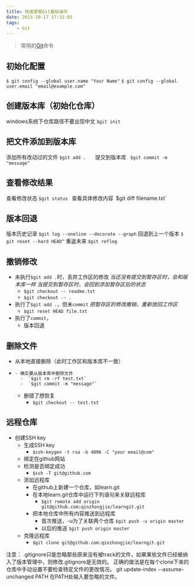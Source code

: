 ```yaml
---
title: 快速掌握Git基础操作
date: 2015-10-17 17:31:03
tags:
	- Git
---
```

>常用的[Git](https://git-scm.com/)命令

<!--more-->

## **初始化配置**
`$ git config --global user.name "Your Name"`
`$ git config --global user.email "email@example.com"`



## **创建版本库**（初始化仓库）
windows系统下仓库路径不要出现中文
`$git init`


## **把文件添加到版本库**
 添加所有改动过的文件
`$git add .   `
提交到版本库
` $git commit -m "message"`


## **查看修改结果**
查看修改状态
`$git status `
查看具体修改内容`
`$git diff filename.txt`


## **版本回退**
版本历史记录
`$git log --oneline --decorate --graph`
回退到上一个版本
`$ git reset --hard HEAD^`
重返未来
`$git reflog`


## **撤销修改**
 - 未执行`$git add .`时，丢弃工作区的修改
 *当还没有提交到暂存区时，会和版本库一样*
*当提交到暂存区时，会回到添加暂存区后的状态*
	 - `$git checkout -- readme.txt`
	 - `$git checkout -- .`
 - 执行了`$git add .`，但未`commit`
 *把暂存区的修改撤销，重新放回工作区*
	 - `$git reset HEAD file.txt`
 - 执行了`commit`，
	 - 版本回退


## 删除文件
 - 从本地直接删除（此时工作区和版本库不一致）
 -     - 确实要从版本库中删除文件
		 -  `$git rm -rf test.txt`
		 -  `$git commit -m "message"`
	 - 删错了想恢复
		 - `$git checkout -- test.txt`


## 远程仓库
 - 创建SSH key
	 - 生成SSH key
		 - `$ssh-keygen -t rsa -b 4096 -C "your email@com"`
	 - 绑定在github网站
	 - 检测是否绑定成功
		 - `$ssh -T git@github.com`
	 - 添加远程库
		 - 在github上新建一个仓库，如learn.git
		 - 在本地learn.git仓库中运行下列语句来关联远程库
			 - `$git remote add origin git@github.com:qinzhongjie/learngit.git`
		 - 把本地仓库中所有内容推送到远程库
			 - 首次推送，-u为了关联两个仓库 `$git push -u origin master` 
			 - 以后的推送 `$git push origin master` 
	 - 克隆远程库
		 - `$git clone git@github.com:qinzhongjie/learngit.git`


注意： .gitignore只能忽略那些原来没有被track的文件，如果某些文件已经被纳入了版本管理中，则修改.gitignore是无效的。
    正确的做法是在每个clone下来的仓库中手动设置不要检查特定文件的更改情况。
    git update-index --assume-unchanged PATH    在PATH处输入要忽略的文件。

